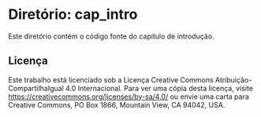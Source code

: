 # Diretório: cap_intro

Este diretório contém o código fonte do capítulo de introdução.

## Licença

Este trabalho está licenciado sob a Licença Creative Commons Atribuição-CompartilhaIgual 4.0 Internacional. Para ver uma cópia desta licença, visite https://creativecommons.org/licenses/by-sa/4.0/ ou envie uma carta para Creative Commons, PO Box 1866, Mountain View, CA 94042, USA.
